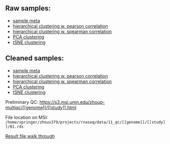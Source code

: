 ## Raw samples:
* [sample meta](00.meta.tsv)
* [hierarchical clustering w. pearson correlation](11.hclust.p.pdf)
* [hierarchical clustering w. spearman correlation](11.hclust.s.pdf)
* [PCA clustering](11.pca.pdf)
* [tSNE clustering](11.tsne.pdf)

## Cleaned samples:
* [sample meta](01.meta.tsv)
* [hierarchical clustering w. pearson correlation](21.hclust.p.pdf)
* [hierarchical clustering w. spearman correlation](21.hclust.s.pdf)
* [PCA clustering](21.pca.pdf)
* [tSNE clustering](21.tsne.pdf)

Preliminary QC:
https://s3.msi.umn.edu/zhoup-multiqc/[[genome]]/[[study]].html

File location on MSI:
`/home/springer/zhoux379/projects/rnaseq/data/11_qc/[[genome]]/[[study]]/01.rds`

[Result file walk through](https://github.com/orionzhou/rnaseq/blob/master/output.md)
